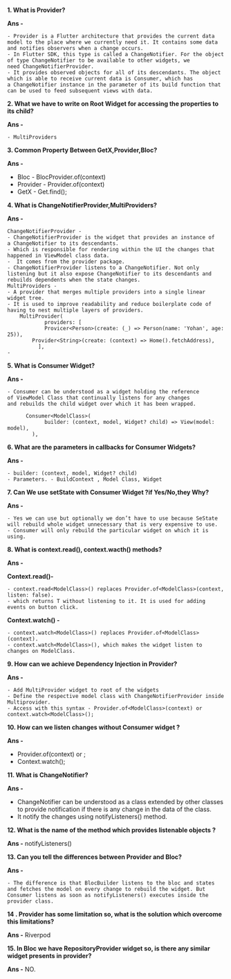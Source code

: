 
**1. What is Provider?**

  **Ans -**

    - Provider is a Flutter architecture that provides the current data model to the place where we currently need it. It contains some data and notifies observers when a change occurs. 
    - In Flutter SDK, this type is called a ChangeNotifier. For the object of type ChangeNotifier to be available to other widgets, we need ChangeNotifierProvider. 
    - It provides observed objects for all of its descendants. The object which is able to receive current data is Consumer, which has a ChangeNotifier instance in the parameter of its build function that can be used to feed subsequent views with data.

**2. What we have to write on Root Widget for accessing the properties to its child?**
	
  **Ans -**
  
    - MultiProviders 
**3. Common Property Between GetX,Provider,Bloc?**

  **Ans -**
  
  - Bloc - BlocProvider.of(context)
  - Provider - Provider.of(context)
  - GetX  - Get.find();

**4. What is ChangeNotifierProvider,MultiProviders?**
	
  **Ans -**
  
	ChangeNotifierProvider - 
    - ChangeNotifierProvider is the widget that provides an instance of a ChangeNotifier to its descendants.
    - Which is responsible for rendering within the UI the changes that happened in ViewModel class data.
    -  It comes from the provider package.
    - ChangeNotifierProvider listens to a ChangeNotifier. Not only listening but it also expose ChangeNotifier to its descendants and rebuilds dependents when the state changes.
	MultiProviders - 
    - A provider that merges multiple providers into a single linear widget tree. 
    - It is used to improve readability and reduce boilerplate code of having to nest multiple layers of providers.
		MultiProvider(
      			providers: [
        		Provicer<Person>(create: (_) => Person(name: 'Yohan', age: 25)),
			Provider<String>(create: (context) => Home().fetchAddress),
		      ],
    - 

	
**5. What is Consumer Widget?**
	 
   **Ans -**
   
    - Consumer can be understood as a widget holding the reference of ViewModel Class that continually listens for any changes and rebuilds the child widget over which it has been wrapped.
	
		  Consumer<ModelClass>(
      			builder: (context, model, Widget? child) => View(model: model),
    		),

**6. What are the parameters in callbacks for Consumer Widgets?**
	 
   **Ans -**
   
    - builder: (context, model, Widget? child) 
    - Parameters. - BuildContext , Model Class, Widget

**7. Can We use setState with Consumer Widget ?if Yes/No,they Why?**
	 
   **Ans -** 
   
    - Yes we can use but optionally we don’t have to use because SeState will rebuild whole widget unnecessary that is very expensive to use. 
    - Consumer will only rebuild the particular widget on which it is using.


**8. What is context.read(), context.wacth() methods?**
	
  **Ans -** 
  
  **Context.read()-** 
  
    - context.read<ModelClass>() replaces Provider.of<ModelClass>(context, listen: false).
    - which returns T without listening to it. It is used for adding events on button click. 

  **Context.watch() -** 

    - context.watch<ModelClass>() replaces Provider.of<ModelClass>(context).
    - context.watch<ModelClass>(), which makes the widget listen to changes on ModelClass.

**9. How can we achieve Dependency Injection in Provider?**
	
   **Ans -** 
  
    - Add MultiProvider widget to root of the widgets
    - Define the respective model class with ChangeNotifierProvider inside Multiprovider.
    - Access with this syntax - Provider.of<ModelClass>(context) or context.watch<ModelClass>();

**10. How can we listen changes without Consumer widget ?**
	
  **Ans -**
    
  - Provider.of<ModelClass>(context) or ;
  - Context.watch<ModelClass>();

**11. What is ChangeNotifier?**
  
  **Ans -** 
  
  - ChangeNotifier can be understood as a class extended by other classes to provide notification if there is any change in the data of the class.
  - It notify the changes using notifyListeners() method.

**12. What is the name of the method which provides listenable objects ?**
	
  **Ans -**  notifyListeners() 

**13. Can you tell the differences between Provider and Bloc?**

  **Ans -** 
  
    - The difference is that BlocBuilder listens to the bloc and states and fetches the model on every change to rebuild the widget. But Consumer listens as soon as notifyListeners() executes inside the provider class.
  
**14 . Provider has some limitation so, what is the solution which overcome this limitations?**
	
  **Ans -** 
     Riverpod
	
**15. In Bloc we have RepositoryProvider widget so, is there any similar widget presents in provider?**
  
  **Ans -** NO.
